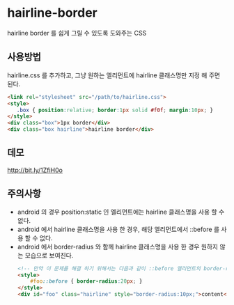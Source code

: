 # hairline-border
hairline border 를 쉽게 그릴 수 있도록 도와주는 CSS

## 사용방법
hairline.css 를 추가하고, 그냥 원하는 엘리먼트에 hairline 클래스명만 지정 해 주면 된다.

````html
<link rel="stylesheet" src="/path/to/hairline.css">
<style>
   .box { position:relative; border:1px solid #f0f; margin:10px; }
</style>
<div class="box">1px border</div>
<div class="box hairline">hairline border</div>
````

## 데모
http://bit.ly/1ZfiH0o

## 주의사항
* android 의 경우 position:static 인 엘리먼트에는 hairline 클래스명을 사용 할 수 없다.
* android 에서 hairline 클래스명을 사용 한 경우, 해당 엘리먼트에서 ::before 를 사용 할 수 없다.
* android 에서 border-radius 와 함께 hairline 클래스명을 사용 한 경우 원하지 않는 모습으로 보여진다.
	````html
	<!-- 만약 이 문제를 해결 하기 위해서는 다음과 같이 ::before 엘리먼트의 border-radius 를 2배 크게 지정하는 방법을 써야 한다. -->
	<style>
		#foo::before { border-radius:20px; }
	</style>
	<div id="foo" class="hairline" style="border-radius:10px;">content</style>
	````
